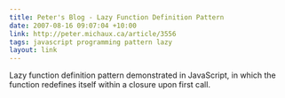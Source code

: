 ```yaml
---
title: Peter's Blog - Lazy Function Definition Pattern
date: 2007-08-16 09:07:04 +10:00
link: http://peter.michaux.ca/article/3556
tags: javascript programming pattern lazy
layout: link
---
```

Lazy function definition pattern demonstrated in JavaScript, in which the function redefines itself within a closure upon first call.
